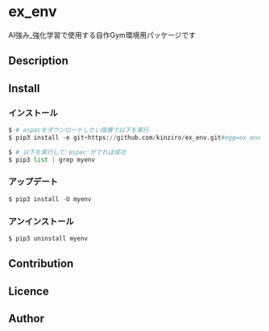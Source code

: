 ex_env
====

AI強み_強化学習で使用する自作Gym環境用パッケージです

## Description

## Install
### インストール
```python
$ # aspacをダウンロードしたい階層で以下を実行
$ pip3 install -e git+https://github.com/kinziro/ex_env.git#egg=ex_env

$ # 以下を実行して'aspac'がでれば成功
$ pip3 list | grep myenv
```

### アップデート
```python
$ pip3 install -U myenv
```

### アンインストール
```python
$ pip3 uninstall myenv
```

## Contribution

## Licence

## Author

